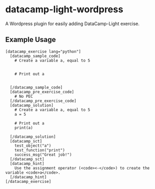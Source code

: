 # datacamp-light-wordpress
A Wordpress plugin for easily adding DataCamp-Light exercise.


## Example Usage

```
[datacamp_exercise lang="python"]
  [datacamp_sample_code]
    # Create a variable a, equal to 5


    # Print out a


  [/datacamp_sample_code]
  [datacamp_pre_exercise_code]
    # No PEC
  [/datacamp_pre_exercise_code]
  [datacamp_solution]
    # Create a variable a, equal to 5
    a = 5

    # Print out a
    print(a)

  [/datacamp_solution]
  [datacamp_sct]
    test_object("a")
    test_function("print")
    success_msg("Great job!")
  [/datacamp_sct]
  [datacamp_hint]
    Use the assignment operator (<code><-</code>) to create the variable <code>a</code>.
  [/datacamp_hint]
[/datacamp_exercise]
```
